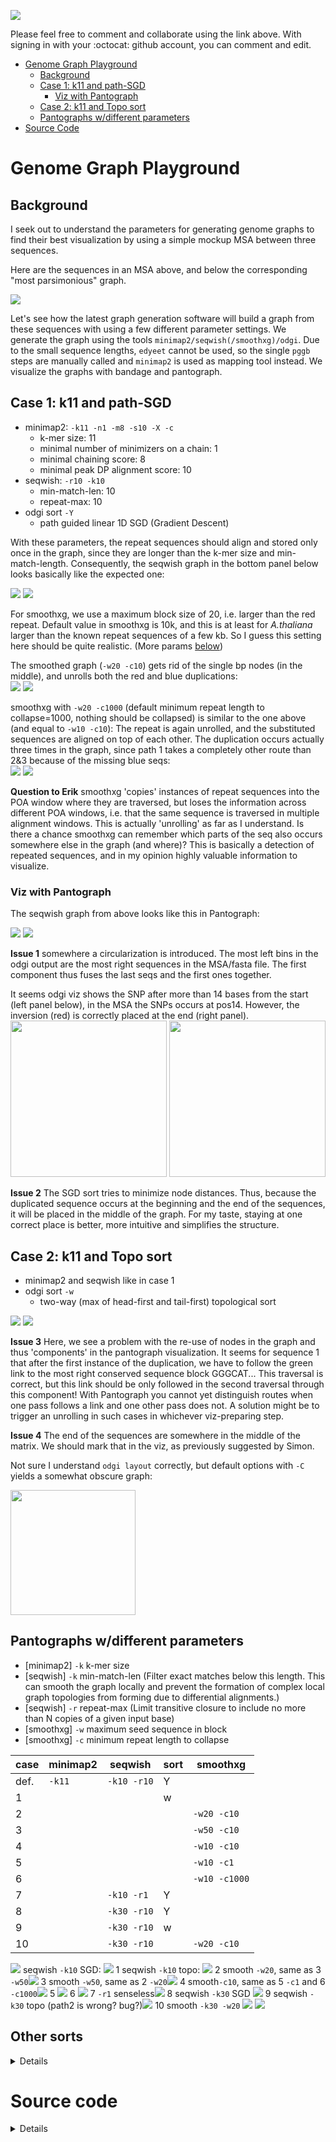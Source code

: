 <a href=https://hackmd.io/pYZUtHijSReXyjdEVDQyWQ><img src=https://hackmd.io/pYZUtHijSReXyjdEVDQyWQ/badge></a>

Please feel free to comment and collaborate using the link above. With signing in with your :octocat: github account, you can comment and edit.

<!--- create TOC with ~/sh/github-toc --->
* [Genome Graph Playground](#Genome-Graph-Playground)
  * [Background](#Background)
  * [Case 1: k11 and path-SGD](#Case-1-k11-and-path-SGD)
     * [Viz with Pantograph](#Viz-with-Pantograph)
  * [Case 2: k11 and Topo sort](#Case-2-k11-and-Topo-sort)
  * [Pantographs w/different parameters](#Pantographs-wdifferent-parameters)
* [Source Code](#Source-code)
      
      
# Genome Graph Playground

## Background

I seek out to understand the parameters for generating genome graphs to find their best  visualization by using a simple mockup MSA between three sequences.

Here are the sequences in an MSA above, and below the corresponding "most parsimonious" graph.

![](https://i.imgur.com/G0BA7kR.png)

Let's see how the latest graph generation software will build a graph from these sequences with using a few different parameter settings. We generate the graph using the tools `minimap2/seqwish(/smoothxg)/odgi`. Due to the small sequence lengths, `edyeet` cannot be used, so the single `pggb` steps are manually called and `minimap2` is used as mapping tool instead. We visualize the graphs with bandage and pantograph.

## Case 1: k11 and path-SGD
- minimap2: `-k11 -n1 -m8 -s10 -X -c`<br>
    - k-mer size: 11
    - minimal number of minimizers on a chain: 1
    - minimal chaining score: 8
    - minimal peak DP alignment score: 10
- seqwish: `-r10 -k10`
    - min-match-len: 10
    - repeat-max: 10
- odgi sort `-Y`
    - path guided linear 1D SGD (Gradient Descent)

With these parameters, the repeat sequences should align and stored only once in the graph, since they are longer than the k-mer size and min-match-length. Consequently, the seqwish graph in the bottom panel below looks basically like the expected one:

![](https://i.imgur.com/G0BA7kR.png)
![](https://i.imgur.com/RMJxzYp.png)

For smoothxg, we use a maximum block size of 20, i.e. larger than the red repeat. Default value in smoothxg is 10k, and this is at least for *A.thaliana* larger than the known repeat sequences of a few kb. So I guess this setting here should be quite realistic. (More params [below](#Pantographs-wdifferent-parameters))

The smoothed graph (`-w20 -c10`) gets rid of the single bp nodes (in the middle), and unrolls both the red and blue duplications:<br>
![](https://i.imgur.com/NAn08iW.png)
![](https://i.imgur.com/ilIL4Co.png)

smoothxg with `-w20 -c1000` (default minimum repeat length to collapse=1000, nothing should be collapsed) is similar to the one above (and equal to `-w10 -c10`): The repeat is again unrolled, and the substituted sequences are aligned on top of each other. The duplication occurs actually three times in the graph, since path 1 takes a completely other route than 2&3 because of the missing blue seqs:<br>
![](https://i.imgur.com/NAn08iW.png)
![](https://i.imgur.com/NwZaRNl.png)


**Question to Erik** smoothxg 'copies' instances of repeat sequences into the POA window where they are traversed, but loses the information across different POA windows, i.e. that the same sequence is traversed in multiple alignment windows. This is actually 'unrolling' as far as I understand. Is there a chance smoothxg can remember which parts of the seq also occurs somewhere else in the graph (and where)? This is basically a detection of repeated sequences, and in my opinion highly valuable information to visualize.


### Viz with Pantograph

The seqwish graph from above looks like this in Pantograph:

![](https://i.imgur.com/NAn08iW.png)
![](https://i.imgur.com/AEp2fYD.png)

**Issue 1** somewhere a circularization is introduced. The most left bins in the odgi output are the most right sequences in the MSA/fasta file. The first component thus fuses the last seqs and the first ones together.

It seems odgi viz shows the SNP after more than 14 bases from the start (left panel below), in the MSA the SNPs occurs at pos14. However, the inversion (red) is correctly placed at the end (right panel).<br>
<img src=https://i.imgur.com/PVujp3z.png width=250/>
<img src=https://i.imgur.com/ui1PMXA.png width=250/>


**Issue 2** The SGD sort tries to minimize node distances. Thus, because the duplicated sequence occurs at the beginning and the end of the sequences, it will be placed in the middle of the graph. For my taste, staying at one correct place is better, more intuitive and simplifies the structure.


## Case 2: k11 and Topo sort
- minimap2 and seqwish like in case 1
- odgi sort `-w` 
    - two-way (max of head-first and tail-first) topological sort

![](https://i.imgur.com/NAn08iW.png)
![](https://i.imgur.com/Syzdi27.png)

**Issue 3** Here, we see a problem with the re-use of nodes in the graph and thus 'components' in the pantograph visualization. It seems for sequence 1 that after the first instance of the duplication, we have to follow the green link to the most right conserved sequence block GGGCAT... This traversal is correct, but this link should be only followed in the second traversal through this component! With Pantograph you cannot yet distinguish routes when one pass follows a link and one other pass does not. A solution might be to trigger an unrolling in such cases in whichever viz-preparing step.

**Issue 4** The end of the sequences are somewhere in the middle of the matrix. We should mark that in the viz, as previously suggested by Simon.

Not sure I understand `odgi layout` correctly, but default options with `-C` yields a somewhat obscure graph:

<img src=https://i.imgur.com/PmKXUWy.png width=200/>


<!---
### Case 3: Smooth
- minimap2 and seqwish like in previous cases
- smoothxg: `-M -w20 -c10 -V`
    - merge contiguous MAF blocks in the MAF output and consensus sequences in the smoothed graph: true
    - maximum seed sequence in block: 20
    - minimum repeat length to collapse: 10

![](https://i.imgur.com/NAn08iW.png)
![](https://i.imgur.com/na5AhTw.png)

and the produced MSA below with the black background:

![](https://i.imgur.com/NAn08iW.png)

![](https://i.imgur.com/MDZJhhX.png)
--->

## Pantographs w/different parameters

- [minimap2] `-k` k-mer size
- [seqwish] `-k` min-match-len (Filter exact matches below this length. This can smooth the graph locally and prevent the formation of complex local graph topologies from forming due to differential alignments.)
- [seqwish] `-r` repeat-max (Limit transitive closure to include no more than N copies of a given input base)
- [smoothxg] `-w` maximum seed sequence in block
- [smoothxg] `-c` minimum repeat length to collapse


| case | minimap2 | seqwish     | sort | smoothxg      |
| ---- | -------- | ----------- | ---- | ------------- |
| def. | `-k11`   | `-k10 -r10` | Y    |               |
| 1    |          |             | w    |               |
| 2    |          |             |      | `-w20 -c10`   |
| 3    |          |             |      | `-w50 -c10`   |
| 4    |          |             |      | `-w10 -c10`   |
| 5    |          |             |      | `-w10 -c1`    |
| 6    |          |             |      | `-w10 -c1000` |
| 7    |          | `-k10 -r1`  | Y    |               |
| 8    |          | `-k30 -r10` | Y    |               |
| 9    |          | `-k30 -r10` | w    |               |
| 10   |          | `-k30 -r10` |      | `-w20 -c10`   |

![](https://i.imgur.com/NAn08iW.png)
seqwish `-k10` SGD: ![](https://i.imgur.com/AEp2fYD.png)
1 seqwish `-k10` topo: ![](https://i.imgur.com/Syzdi27.png)
2 smooth `-w20`, same as 3 `-w50`![](https://i.imgur.com/GudTV9s.png)
3 smooth `-w50`, same as 2 `-w20`![](https://i.imgur.com/DmbO1ka.png)
4 smooth`-c10`, same as 5 `-c1` and 6 `-c1000`![](https://i.imgur.com/hGG8hsk.png)
5 ![](https://i.imgur.com/exjVALY.png)
6 ![](https://i.imgur.com/DmGvHYD.png)
7 `-r1` senseless![](https://i.imgur.com/RUw2WEb.png)
8 seqwish `-k30` SGD ![](https://i.imgur.com/RkIhfIG.png)
9 seqwish `-k30` topo (path2 is wrong? bug?)![](https://i.imgur.com/MLh9tJh.png)
10 smooth `-k30 -w20` ![](https://i.imgur.com/akTHqSg.png)
![](https://i.imgur.com/NAn08iW.png)











## Other sorts

<p>
<details>

### k11 and depth-first sort
- minimap2 and seqwish like in cases 1 and 2
- odgi sort `-z`
    - depth-first sort
     
![](https://i.imgur.com/NAn08iW.png)
![](https://i.imgur.com/6JZOaFm.png)

Bad sorting. Even the SNP at the beginning is torn apart.

</p>
</details>



# Source code

<p>
<details>
Here are the sequences and the little bash script, for everyone to play around if you feel like it.

```
>1
AACGTACGATCGAGACTGCTAGACTTGATATGGACTGATGATAATACCGAGATACCTAGGAACAAAACGGTAGTGTGATATGGACTGATGATGGGCATATGCTAAACCTACGGGCAACC
>2
AACGTACGATCGATACTGCTAGACTTGATATGGACTGATGATGTCGTTATTGTTTTACAAAACGGTAGTGTTGGGTTAGGGTTGTGATAGAGGGATGATGGTATTGATATGGACTGATGATGGGCATATGCTGGTTGCCCGTAGGTTT
>3
AACGTACGATCGAGACTGCTAGACTTGATATGGACTGATGATAATACCGAGATACCTAGGAACAAAACGGTAGTGGTGGGTTAGGGTTGTGATATAGGGATGATGGTATTTGGGTTAGGGTTGTGATAGAGGGATGATGGTATTGATATGGACTGATGATGGGCATATGCTAAACCTACGGGCAACC
```

```
#!/bin/bash

mm_k=${1:-11}

sq_k=${2:-10}
sq_r=${3:-10}

sm_w=${4:-20}
sm_c=${5:-10}

mappings="mappings_MMk$mm_k"
graph="graph_MMk${mm_k}_SQk${sq_k}r${sq_r}"

# 1. minimap2
/ctx/projects/Q2380-Pantograph/software/minimap2/minimap2 -k$mm_k -X -o $mappings.paf -c -m8 -s10 -n1 assemblies.fa assemblies.fa
nr_mappings=`cat $mappings.paf | wc -l`
echo -e "\n---\nnr. mappings: $nr_mappings\n\n"
if [ $nr_mappings -lt 5 ]; then echo "will abort"; exit 0; fi

# 2. seqwish
seqwish -p $mappings.paf -s assemblies.fa -g $graph.gfa -r $sq_r -k $sq_k

# 3. odgi - prepare for visualization, compress and sort the graph
odgi build -g $graph.gfa -o $graph.og
odgi sort -i $graph.og -Y -o $graph.Ysorted.og
odgi viz -i $graph.Ysorted.og -o $graph.Ysorted.png -bg
odgi bin -i $graph.Ysorted.og -f $graph.Ysorted.pangenome.fa -j -w1 -sg > $graph.Ysorted.og.bin1.json

	odgi sort -i $graph.og -w -o $graph.wsorted.og
	odgi viz -i $graph.wsorted.og -o $graph.wsorted.png -bg
	odgi bin -i $graph.wsorted.og -f $graph.wsorted.pangenome.fa -j -w1 -sg > $graph.wsorted.og.bin1.json

#	odgi sort -i $graph.og -z -o $graph.zsorted.og
#	odgi viz -i $graph.zsorted.og -o $graph.zsorted.png -bg
#	odgi bin -i $graph.zsorted.og -f $graph.zsorted.pangenome.fa -j -w1 -sg > $graph.zsorted.og.bin1.json

# 4. smoothxg
graphSM="${graph}_SMw${sm_w}c${sm_c}"
smoothxg -g $graph.gfa -o $graphSM.gfa -m $graph.smooth.msa -M -w$sm_w -c$sm_c -V
odgi build -g $graphSM.gfa -o $graphSM.og
odgi viz -i $graphSM.og -o $graphSM.png -bg
odgi bin -i $graphSM.og -f $graphSM.pangenome.fa -j -w1 -sg > $graphSM.og.bin1.json

# 5. component segmentation
#conda activate pantograph
python /ctx/projects/Q2380-Pantograph/software/component_segmentation/segmentation.py -j $graph.Ysorted.og.bin1.json -f $graph.Ysorted.pangenome.fa -o ${graph}_Ysort
#viz_k11m8s10n1_k${sq_k}r10_Y
python /ctx/projects/Q2380-Pantograph/software/component_segmentation/segmentation.py -j $graph.wsorted.og.bin1.json -f $graph.wsorted.pangenome.fa -o ${graph}_wsort
#python /ctx/projects/Q2380-Pantograph/software/component_segmentation/segmentation.py -j $graph.zsorted.og.bin1.json -f $graph.zsorted.pangenome.fa -o ${graph}_zsort
python /ctx/projects/Q2380-Pantograph/software/component_segmentation/segmentation.py -j $graphSM.og.bin1.json -f $graphSM.pangenome.fa -o $graphSM

for i in ${graph}_Ysort ${graph}_wsort $graphSM; do
	echo "\"$i\",\"$i\"" > $i/dataset_entry
	scp -r $i ctxfs:/var/www/pantograph/test-data/
done

```

</details>
</p>